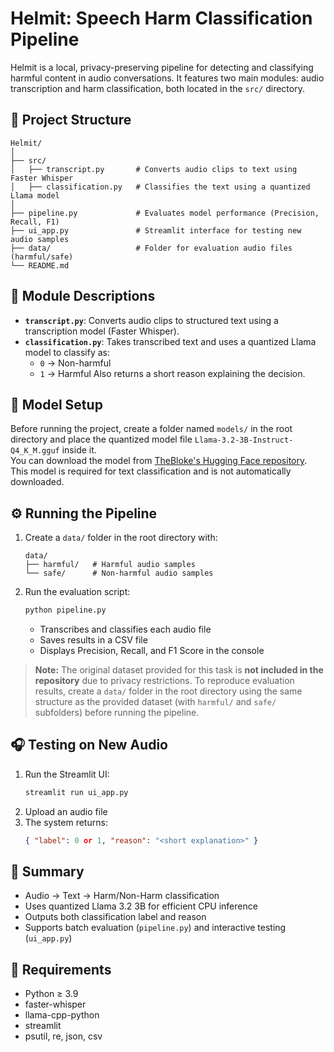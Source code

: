 # Helmit: Speech Harm Classification Pipeline

Helmit is a local, privacy-preserving pipeline for detecting and classifying harmful content in audio conversations. It features two main modules: audio transcription and harm classification, both located in the `src/` directory.

## 📂 Project Structure
```
Helmit/
│
├── src/
│   ├── transcript.py       # Converts audio clips to text using Faster Whisper
│   ├── classification.py   # Classifies the text using a quantized Llama model
│
├── pipeline.py             # Evaluates model performance (Precision, Recall, F1)
├── ui_app.py               # Streamlit interface for testing new audio samples
├── data/                   # Folder for evaluation audio files (harmful/safe)
└── README.md
```

## 🧩 Module Descriptions
- **`transcript.py`**: Converts audio clips to structured text using a transcription model (Faster Whisper).
- **`classification.py`**: Takes transcribed text and uses a quantized Llama model to classify as:
  - `0` → Non-harmful
  - `1` → Harmful
  Also returns a short reason explaining the decision.

## 🧠 Model Setup
Before running the project, create a folder named `models/` in the root directory and place the quantized model file `Llama-3.2-3B-Instruct-Q4_K_M.gguf` inside it.  
You can download the model from [TheBloke's Hugging Face repository](https://huggingface.co/TheBloke/Llama-3.2-3B-Instruct-GGUF).  
This model is required for text classification and is not automatically downloaded.

## ⚙️ Running the Pipeline
1. Create a `data/` folder in the root directory with:
   ```
   data/
   ├── harmful/   # Harmful audio samples
   └── safe/      # Non-harmful audio samples
   ```
2. Run the evaluation script:
   ```bash
   python pipeline.py
   ```
   - Transcribes and classifies each audio file
   - Saves results in a CSV file
   - Displays Precision, Recall, and F1 Score in the console

> **Note:** The original dataset provided for this task is **not included in the repository** due to privacy restrictions. To reproduce evaluation results, create a `data/` folder in the root directory using the same structure as the provided dataset (with `harmful/` and `safe/` subfolders) before running the pipeline.

## 🎧 Testing on New Audio
1. Run the Streamlit UI:
   ```bash
   streamlit run ui_app.py
   ```
2. Upload an audio file
3. The system returns:
   ```json
   { "label": 0 or 1, "reason": "<short explanation>" }
   ```

## 🧠 Summary
- Audio → Text → Harm/Non-Harm classification
- Uses quantized Llama 3.2 3B for efficient CPU inference
- Outputs both classification label and reason
- Supports batch evaluation (`pipeline.py`) and interactive testing (`ui_app.py`)

## 🧰 Requirements
- Python ≥ 3.9  
- faster-whisper  
- llama-cpp-python  
- streamlit  
- psutil, re, json, csv
